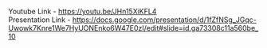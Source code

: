 Youtube Link - https://youtu.be/JHn15XiKFL4 <br>
Presentation Link - https://docs.google.com/presentation/d/1fZfNSg_JGqc-Uwowk7Knre1We7HyUONEnko6W47E0zI/edit#slide=id.ga73308c11a560be_10
